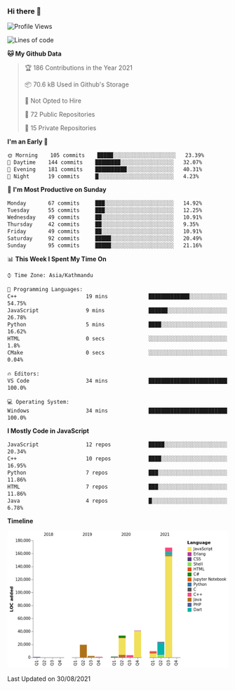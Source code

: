 ### Hi there 👋


<!--START_SECTION:waka-->
![Profile Views](http://img.shields.io/badge/Profile%20Views-3-blue)

![Lines of code](https://img.shields.io/badge/From%20Hello%20World%20I%27ve%20Written-308551%20lines%20of%20code-blue)

**🐱 My Github Data** 

> 🏆 186 Contributions in the Year 2021
 > 
> 📦 70.6 kB Used in Github's Storage 
 > 
> 🚫 Not Opted to Hire
 > 
> 📜 72 Public Repositories 
 > 
> 🔑 15 Private Repositories  
 > 
**I'm an Early 🐤** 

```text
🌞 Morning    105 commits    █████░░░░░░░░░░░░░░░░░░░░   23.39% 
🌆 Daytime    144 commits    ████████░░░░░░░░░░░░░░░░░   32.07% 
🌃 Evening    181 commits    ██████████░░░░░░░░░░░░░░░   40.31% 
🌙 Night      19 commits     █░░░░░░░░░░░░░░░░░░░░░░░░   4.23%

```
📅 **I'm Most Productive on Sunday** 

```text
Monday       67 commits     ███░░░░░░░░░░░░░░░░░░░░░░   14.92% 
Tuesday      55 commits     ███░░░░░░░░░░░░░░░░░░░░░░   12.25% 
Wednesday    49 commits     ██░░░░░░░░░░░░░░░░░░░░░░░   10.91% 
Thursday     42 commits     ██░░░░░░░░░░░░░░░░░░░░░░░   9.35% 
Friday       49 commits     ██░░░░░░░░░░░░░░░░░░░░░░░   10.91% 
Saturday     92 commits     █████░░░░░░░░░░░░░░░░░░░░   20.49% 
Sunday       95 commits     █████░░░░░░░░░░░░░░░░░░░░   21.16%

```


📊 **This Week I Spent My Time On** 

```text
⌚︎ Time Zone: Asia/Kathmandu

💬 Programming Languages: 
C++                      19 mins             █████████████░░░░░░░░░░░░   54.75% 
JavaScript               9 mins              ██████░░░░░░░░░░░░░░░░░░░   26.78% 
Python                   5 mins              ████░░░░░░░░░░░░░░░░░░░░░   16.62% 
HTML                     0 secs              ░░░░░░░░░░░░░░░░░░░░░░░░░   1.8% 
CMake                    0 secs              ░░░░░░░░░░░░░░░░░░░░░░░░░   0.04%

🔥 Editors: 
VS Code                  34 mins             █████████████████████████   100.0%

💻 Operating System: 
Windows                  34 mins             █████████████████████████   100.0%

```

**I Mostly Code in JavaScript** 

```text
JavaScript               12 repos            █████░░░░░░░░░░░░░░░░░░░░   20.34% 
C++                      10 repos            ████░░░░░░░░░░░░░░░░░░░░░   16.95% 
Python                   7 repos             ███░░░░░░░░░░░░░░░░░░░░░░   11.86% 
HTML                     7 repos             ███░░░░░░░░░░░░░░░░░░░░░░   11.86% 
Java                     4 repos             █░░░░░░░░░░░░░░░░░░░░░░░░   6.78%

```


**Timeline**

![Chart not found](https://raw.githubusercontent.com/voidash/voidash/main/charts/bar_graph.png) 


 Last Updated on 30/08/2021
<!--END_SECTION:waka-->


<!--
**voidash/voidash** is a ✨ _special_ ✨ repository because its `README.md` (this file) appears on your GitHub profile.

Here are some ideas to get you started:

- 🔭 I’m currently working on ...
- 🌱 I’m currently learning ...
- 👯 I’m looking to collaborate on ...
- 🤔 I’m looking for help with ...
- 💬 Ask me about ...
- 📫 How to reach me: ...
- 😄 Pronouns: ...
- ⚡ Fun fact: ...
-->
